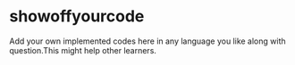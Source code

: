 # showoffyourcode
Add your own implemented codes here in any language you like along with question.This might help other learners.
